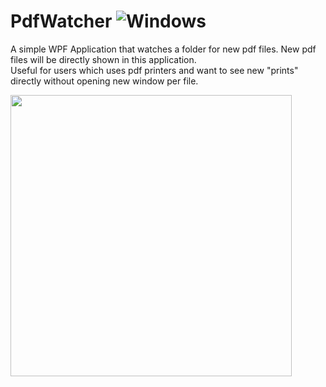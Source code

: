 # PdfWatcher ![Windows](https://img.shields.io/badge/Windows-0078D6?style=flat-square&logo=windows)

A simple WPF Application that watches a folder for new pdf files. New pdf files will be directly shown in this application.  
Useful for users which uses pdf printers and want to see new "prints" directly without opening new window per file.  
  
<img width="450" src="https://user-images.githubusercontent.com/66949634/228052079-a3465bc8-b255-43e6-a077-7ac600b42e14.png">
